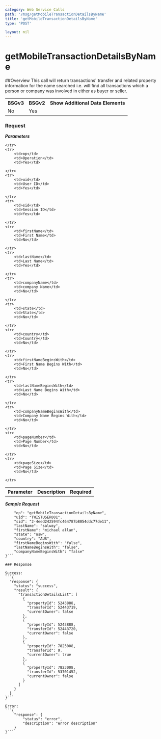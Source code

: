 ```yaml
---
category: Web Service Calls
path: '/msg/getMobileTransactionDetailsByName'
title: 'getMobileTransactionDetailsByName'
type: 'POST'

layout: nil
---
```


# getMobileTransactionDetailsByName

##Overview
This call will return transactions' transfer and related property information for the name searched i.e. will find all transactions which a person or company was involved in either as buyer or seller.

<table>
	<tbody>
	<tr>
		<th>BSGv3</th>
		<th>BSGv2</th>
		<th>Show Additional Data Elements</th>
	</tr>
	<tr>
		<td>No</td>
		<td>Yes</td>
		<td></td>
	</tr>

</tbody>
</table>

### Request

***Parameters***

<table>
	<tbody>
	<tr>
		<th>Parameter</th>
		<th>Description</th>
		<th>Required</th>
		
	</tr>
	<tr>
		<td>op</td>
		<td>Operation</td>
		<td>Yes</td>
		
	</tr>
	<tr>
		<td>uid</td>
		<td>User ID</td>
		<td>Yes</td>
		
	</tr>
	<tr>
		<td>sid</td>
		<td>Session ID</td>
		<td>Yes</td>
		
	</tr>
	<tr>
		<td>firstName</td>
		<td>First Name</td>
		<td>No</td>
		
	</tr>
	<tr>
		<td>lastName</td>
		<td>Last Name</td>
		<td>Yes</td>
		
	</tr>
	<tr>
		<td>companyName</td>
		<td>company Name</td>
		<td>No</td>
		
	</tr>
	<tr>
		<td>state</td>
		<td>State</td>
		<td>No</td>
		
	</tr>
	<tr>
		<td>country</td>
		<td>Country</td>
		<td>No</td>
		
	</tr>
	<tr>
		<td>firstNameBeginsWith</td>
		<td>First Name Begins With</td>
		<td>No</td>
		
	</tr>
	<tr>
		<td>lastNameBeginsWith</td>
		<td>Last Name Begins With</td>
		<td>No</td>
		
	</tr>
	<tr>
		<td>companyNameBeginsWith</td>
		<td>Company Name Begins With</td>
		<td>No</td>
		
	</tr>
	<tr>
		<td>pageNumber</td>
		<td>Page Number</td>
		<td>No</td>
		
	</tr>
	<tr>
		<td>pageSize</td>
		<td>Page Size</td>
		<td>No</td>
		
	</tr>
</tbody>
</table>

***Sample Request***
```{
    "op": "getMobileTransactionDetailsByName",
    "uid": "TWISTUSER001",
    "sid": "2-4eed242594fc464787b8054ddc77de11",
    "lastName": "salway",
    "firstName": "michael allan",
    "state": "nsw",
    "country": "AUS",
    "firstNameBeginsWith": "false",
    "lastNameBeginsWith": "false",
    "companyNameBeginsWith": "false"
}```

### Response

Success:
```{
  "response": {
    "status": "success",
    "result": {
      "transactionDetailsList": [
        {
          "propertyId": 5243888,
          "transferId": 52443719,
          "currentOwner": false
        },
        {
          "propertyId": 5243888,
          "transferId": 52443720,
          "currentOwner": false
        },
        {
          "propertyId": 7823008,
          "transferId": 0,
          "currentOwner": true
        },
        {
          "propertyId": 7823008,
          "transferId": 53701452,
          "currentOwner": false
        }
      ]
    }
  }
}```

Error:
```{
    "response": {
        "status": "error",
        "description": "error description"
    }
}```